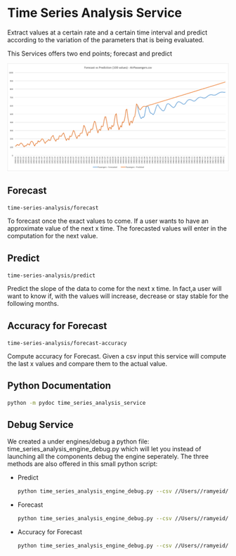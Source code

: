 # Time Series Analysis Service

Extract values at a certain rate and a certain time interval and predict according to the variation of the parameters that is being evaluated.

This Services offers two end points; forecast and predict

![Forecast vs Predict](images/forecast_vs_prediction_air_Passengers_file.png)

## Forecast

```time-series-analysis/forecast```

To forecast once the exact values to come.
If a user wants to have an approximate value of the next x time. The forecasted values will enter in the computation for the next value.

## Predict

```time-series-analysis/predict```

Predict the slope of the data to come for the next x time. In fact,a user will want to know if, with the values will increase, decrease or stay stable for the following months.

## Accuracy for Forecast

```time-series-analysis/forecast-accuracy```

Compute accuracy for Forecast.
Given a csv input this service will compute the last x values and compare them to the actual value.

## Python Documentation

```bash
python -m pydoc time_series_analysis_service
```

## Debug Service

We created a under engines/debug a python file: time_series_analysis_engine_debug.py
which will let you instead of launching all the components debug the engine seperately.
The three methods are also offered in this small python script:

* Predict

    ```bash
    python time_series_analysis_engine_debug.py --csv //Users//ramyeid//Documents//machine-learning-swissknife//resources//data_example//AirPassengers.csv --dateColumnName Date --valueColumnName Passengers --dateFormat '%Y-%m' --numberOfValues 100 --action PREDICT [--output //Users//ramyeid//Documents//machine-learning-swissknife//resources//data_example//AirPassengers_predict_output.csv]
    ```

* Forecast

    ```bash
    python time_series_analysis_engine_debug.py --csv //Users//ramyeid//Documents//machine-learning-swissknife//resources//data_example//AirPassengers.csv --dateColumnName Date --valueColumnName Passengers --dateFormat '%Y-%m' --numberOfValues 3 --action FORECAST [--output //Users//ramyeid//Documents//machine-learning-swissknife//resources//data_example//AirPassengers_predict_output.csv]
    ```

* Accuracy for Forecast

    ```bash
    python time_series_analysis_engine_debug.py --csv //Users//ramyeid//Documents//machine-learning-swissknife//resources//data_example//AirPassengers.csv --dateColumnName Date --valueColumnName Passengers --dateFormat '%Y-%m' --numberOfValues 3 --action FORECAST_ACCURACY
    ```
